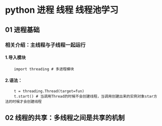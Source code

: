# python 进程 线程 线程池学习
## 01 进程基础
### 相关介绍：主线程与子线程一起运行
#### 1.导入模块
        import threading # 多进程模块
#### 2.语法：
        t = threading.Thread(target=fun)
        t.start() # 当调用Thread的时候不会创建线程，当调用创建出来的实例对象star方法的时候才会创建线程
## 02 线程的共享：多线程之间是共享的机制
